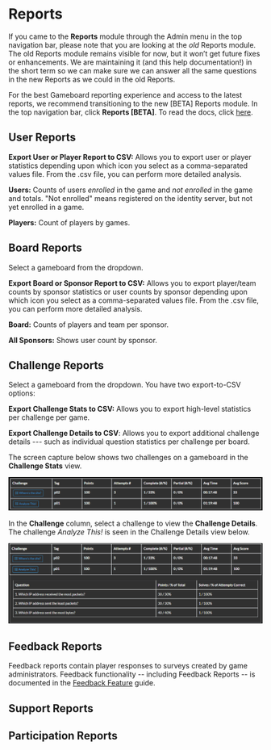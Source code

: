 # Reports

If you came to the **Reports** module through the Admin menu in the top navigation bar, please note that you are looking at the *old* Reports module. The old Reports module remains visible for now, but it won’t get future fixes or enhancements. We are maintaining it (and this help documentation!) in the short term so we can make sure we can answer all the same questions in the new Reports as we could in the old Reports.

For the best Gameboard reporting experience and access to the latest reports, we recommend transitioning to the new [BETA] Reports module. In the top navigation bar, click **Reports [BETA]**. To read the docs, click [here](reports-beta.md).

## User Reports

**Export User or Player Report to CSV:** Allows you to export user or player statistics depending upon which icon you select as a comma-separated values file. From the .csv file, you can perform more detailed analysis.

**Users:** Counts of users *enrolled* in the game and *not enrolled* in the game and totals. "Not enrolled" means registered on the identity server, but not yet enrolled in a game.

**Players:** Count of players by games.

## Board Reports

Select a gameboard from the dropdown. 

**Export Board or Sponsor Report to CSV:** Allows you to export player/team counts by sponsor statistics or user counts by sponsor depending upon which icon you select as a comma-separated values file. From the .csv file, you can perform more detailed analysis.

**Board:** Counts of players and team per sponsor. 

**All Sponsors:** Shows user count by sponsor.

## Challenge Reports

Select a gameboard from the dropdown. You have two export-to-CSV options:

**Export Challenge Stats to CSV:** Allows you to export high-level statistics per challenge per game.

**Export Challenge Details to CSV**: Allows you to export additional challenge details --- such as individual question statistics per challenge per board.

The screen capture below shows two challenges on a gameboard in the **Challenge Stats** view.

![admin-challenge-stats](img/admin-challenge-stats.png)

 In the **Challenge** column, select a challenge to view the **Challenge Details**. The challenge *Analyze This!* is seen in the Challenge Details view below.

![admin-challenge-details](img/admin-challenge-details.png)

## Feedback Reports

Feedback reports contain player responses to surveys created by game administrators. Feedback functionality -- including Feedback Reports -- is documented in the [Feedback Feature](admin-feedback-form.md) guide.

## Support Reports

## Participation Reports